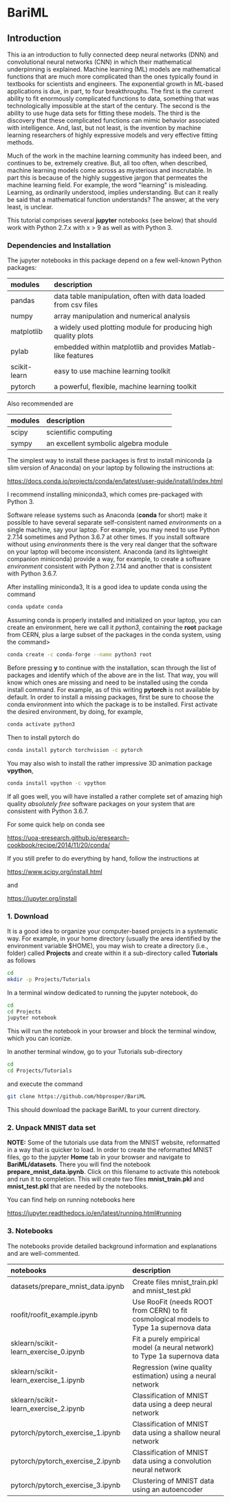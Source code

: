 # BariML
## Introduction
This ia an introduction to fully connected deep neural networks (DNN) and convolutional neural networks (CNN) in which their mathematical underpinning is explained. Machine learning (ML) models are mathematical functions that are much more complicated than the ones typically found in textbooks for scientists and engineers. The exponential growth in ML-based applications is due, in part, to four breakthroughs. The first is the current ability to fit enormously complicated functions to data, something that was technologically impossible at the start of the century. The second is the ability to use huge data sets for fitting these models. The third is the discovery that these complicated functions can mimic behavior associated with intelligence. And, last, but not least, is the invention by machine learning researchers of highly expressive models and very effective fitting methods.

Much of the work in the machine learning community has indeed been, and continues to be, extremely creative. But, all too often, when described, machine learning models come across as mysterious and inscrutable. In part this is because of the highly suggestive jargon that permeates the machine learning field. For example, the word "learning" is misleading. Learning, as ordinarily understood, implies understanding. But can it really be said that a mathematical function understands? The answer, at the very least,  is unclear.

This tutorial comprises several __jupyter__ notebooks (see below) that should work with Python 2.7.x with x > 9 as well as with Python 3. 

### Dependencies and Installation
The jupyter notebooks in this package depend on a few well-known Python packages:

| __modules__   | __description__     |
| :---          | :---        |
| pandas        | data table manipulation, often with data loaded from csv files |
| numpy         | array manipulation and numerical analysis      |
| matplotlib    | a widely used plotting module for producing high quality plots |
| pylab         | embedded within matplotlib and provides Matlab-like features |
| scikit-learn  | easy to use machine learning toolkit |
| pytorch       | a powerful, flexible, machine learning toolkit |

Also recommended are

| __modules__   | __description__     |
| :---          | :--- |
| scipy         | scientific computing    |
| sympy         | an excellent symbolic algebra module |

The simplest way to install these packages is first to install miniconda (a slim version of Anaconda) on your laptop by following the instructions at:

https://docs.conda.io/projects/conda/en/latest/user-guide/install/index.html

I recommend installing miniconda3, which comes pre-packaged with Python 3.

Software release systems such as Anaconda (__conda__ for short) make it possible to have several separate self-consistent named *environments* on a single machine, say your laptop. For example, you may need to use Python 2.7.14 sometimes and Python 3.6.7 at other times. If you install software without using *environments* there is the very real danger that the software on your laptop will become inconsistent. Anaconda (and its lightweight companion miniconda) provide a way, for example, to create a software *environment* consistent with Python 2.7.14 and another that is consistent with Python 3.6.7. 

After installing miniconda3, It is a good idea to update conda using the command
```bash
conda update conda
```
Assuming conda is properly installed and initialized on your laptop, you can create an environment, here we call it *python3*, containing the __root__ package from CERN, plus a large subset of the packages in the conda system, using the command>
```bash
conda create -c conda-forge --name python3 root
```
Before pressing __y__ to continue with the installation, scan through the list of packages and identify which of the above are in the list. That way, you will know which ones are missing and need to be installed using the conda install command. For example, as of this writing __pytorch__ is not available by default. In order to install a missing packages, first be sure to choose the conda environment into which the package is to be installed. First activate the desired environment, by doing, for example,
```bash
conda activate python3
```
Then to install pytorch do
```bash
conda install pytorch torchvision -c pytorch
```
You may also wish to install the rather impressive 3D animation package __vpython__,
```bash
conda install vpython -c vpython
```

If all goes well, you will have installed a rather complete set of amazing high quality *absolutely free* software packages on your system that are consistent with Python 3.6.7.

For some quick help on conda see 

https://uoa-eresearch.github.io/eresearch-cookbook/recipe/2014/11/20/conda/


If you still prefer to do everything by hand, follow the instructions at

https://www.scipy.org/install.html

and 

https://jupyter.org/install


### 1. Download
It is a good idea to organize your computer-based projects in a systematic way. For example, in your home directory (usually the area identified by the environment variable $HOME), you may wish to create a directory (i.e., folder) called __Projects__ and create within it a sub-directory called __Tutorials__ as follows
```bash
cd
mkdir -p Projects/Tutorials
```
In a terminal window dedicated to running the jupyter notebook, do
```bash
cd
cd Projects
jupyter notebook
```
This will run the notebook in your browser and block the terminal window, which you can iconize.

In another terminal window, go to your Tutorials sub-directory
```bash
cd
cd Projects/Tutorials
```
and execute the command
```bash
git clone https://github.com/hbprosper/BariML
```
This should download the package BariML to your current directory.

### 2. Unpack MNIST data set
__NOTE:__ Some of the tutorials use data from the MNIST website, reformatted in a way that is quicker to load. In order to create the reformatted MNIST files,  go to the jupyter __Home__ tab in your browser and navigate to __BariML/datasets__. There you will find the notebook __prepare_mnist_data.ipynb__. Click on this filename to activate this notebook and run it to completion. This will create two files __mnist_train.pkl__ and __mnist_test.pkl__ that are needed by the notebooks.

You can find help on running notebooks here

https://jupyter.readthedocs.io/en/latest/running.html#running

### 3. Notebooks

The notebooks provide detailed background information and explanations and are well-commented.

| __notebooks__                   | __description__     |
| :---          | :--- |
datasets/prepare_mnist_data.ipynb     | Create files mnist\_train.pkl and mnist\_test.pkl |
roofit/roofit_example.ipynb           | Use RooFit (needs ROOT from CERN) to fit cosmological models to Type 1a supernova data |
sklearn/scikit-learn_exercise_0.ipynb | Fit a purely empirical model (a neural network) to Type 1a supernova data | 
sklearn/scikit-learn_exercise_1.ipynb | Regression (wine quality estimation) using a neural network |
sklearn/scikit-learn_exercise_2.ipynb | Classification of MNIST data using a deep neural network |
pytorch/pytorch_exercise_1.ipynb      | Classification of MNIST data using a shallow neural network |
pytorch/pytorch_exercise_2.ipynb      | Classification of MNIST data using a convolution neural network |
pytorch/pytorch_exercise_3.ipynb      | Clustering of MNIST data using an autoencoder  |

